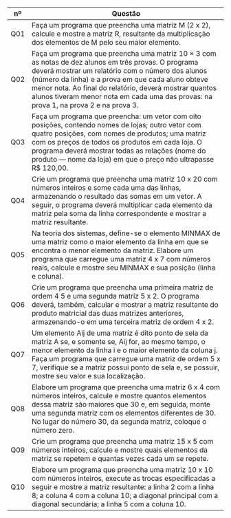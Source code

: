 nº  | Questão
----| ------
Q01 | Faça um programa que preencha uma matriz M (2 x 2), calcule e mostre a matriz R, resultante da multiplicação dos elementos de M pelo seu maior elemento.
Q02 | Faça um programa que preencha uma matriz 10 × 3 com as notas de dez alunos em três provas. O programa deverá mostrar um relatório com o número dos alunos (número da linha) e a prova em que cada aluno obteve menor nota. Ao final do relatório, deverá mostrar quantos alunos tiveram menor nota em cada uma das provas: na prova 1, na prova 2 e na prova 3.
Q03 | Faça um programa que preencha: um vetor com oito posições, contendo nomes de lojas; outro vetor com quatro posições, com nomes de produtos; uma matriz com os preços de todos os produtos em cada loja. O programa deverá mostrar todas as relações (nome do produto — nome da loja) em que o preço não ultrapasse R$ 120,00.
Q04 | Crie um programa que preencha uma matriz 10 x  20 com números inteiros e some cada uma das linhas, armazenando o resultado das somas em um vetor. A seguir, o programa deverá multiplicar cada elemento da matriz pela soma da linha correspondente e mostrar a matriz resultante.
Q05 | Na teoria dos sistemas, define-se o elemento MINMAX de uma matriz como o maior elemento da linha em que se encontra o menor elemento da matriz. Elabore um programa que carregue uma matriz 4 x 7 com números reais, calcule e mostre seu MINMAX e sua posição (linha e coluna).
Q06 | Crie um programa que preencha uma primeira matriz de ordem 4  5 e uma segunda matriz 5 x 2. O programa deverá, também, calcular e mostrar a matriz resultante do produto matricial das duas matrizes anteriores, armazenando-o em uma terceira matriz de ordem 4 x 2.
Q07 | Um elemento Aij de uma matriz é dito ponto de sela da matriz A se, e somente se, Aij for, ao mesmo tempo, o menor elemento da linha i e o maior elemento da coluna j. Faça um programa que carregue uma matriz de ordem 5 x 7, verifique se a matriz possui ponto de sela e, se possuir, mostre seu valor e sua localização.
Q08 | Elabore um programa que preencha uma matriz 6 x 4 com números inteiros, calcule e mostre quantos elementos dessa matriz são maiores que 30 e, em seguida, monte uma segunda matriz com os elementos diferentes de 30. No lugar do número 30, da segunda matriz, coloque o número zero.
Q09 | Crie um programa que preencha uma matriz 15 x 5 com números inteiros, calcule e mostre quais elementos da matriz se repetem e quantas vezes cada um se repete.
Q10 | Elabore um programa que preencha uma matriz 10 x 10 com números inteiros, execute as trocas especificadas a seguir e mostre a matriz resultante: a linha 2 com a linha 8; a coluna 4 com a coluna 10; a diagonal principal com a diagonal secundária; a linha 5 com a coluna 10.  

